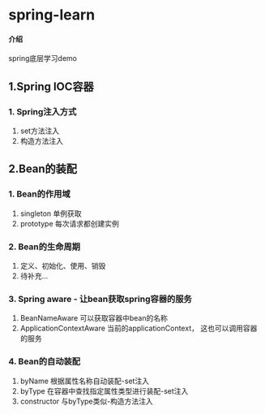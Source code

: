 # spring-learn

#### 介绍
spring底层学习demo

## 1.Spring IOC容器

###  1. Spring注入方式
1. set方法注入
2. 构造方法注入

## 2.Bean的装配

###  1. Bean的作用域

1. singleton 单例获取
2. prototype 每次请求都创建实例

###  2. Bean的生命周期

1. 定义、初始化、使用、销毁
2. 待补充...

###  3. Spring aware - 让bean获取spring容器的服务

1. BeanNameAware  可以获取容器中bean的名称
2. ApplicationContextAware  当前的applicationContext， 这也可以调用容器的服务

###  4. Bean的自动装配

1. byName  根据属性名称自动装配-set注入
2. byType 在容器中查找指定属性类型进行装配-set注入
3. constructor 与byType类似-构造方法注入

